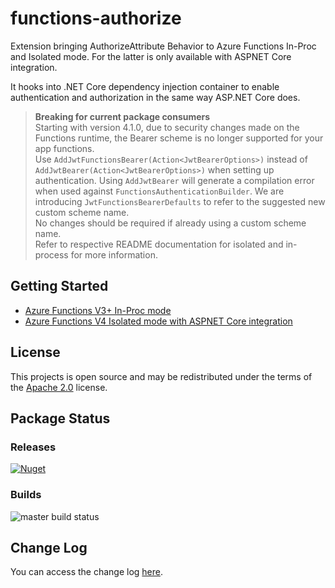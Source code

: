 # functions-authorize
Extension bringing AuthorizeAttribute Behavior to Azure Functions In-Proc and Isolated mode. For the latter is only available with ASPNET Core integration.

It hooks into .NET Core dependency injection container to enable authentication and authorization in the same way  ASP.NET Core does.

> **Breaking for current package consumers** <br/>
> Starting with version 4.1.0, due to security changes made on the Functions runtime, the Bearer scheme is no longer supported for your app functions.<br/>
> Use `AddJwtFunctionsBearer(Action<JwtBearerOptions>)` instead of `AddJwtBearer(Action<JwtBearerOptions>)` when setting up authentication.
Using `AddJwtBearer` will generate a compilation error when used against `FunctionsAuthenticationBuilder`. 
We are introducing `JwtFunctionsBearerDefaults` to refer to the suggested new custom scheme name.<br/>
No changes should be required if already using a custom scheme name.<br/>
> Refer to respective README documentation for isolated and in-process for more information.

## Getting Started
- [Azure Functions V3+ In-Proc mode](./src/in-proc/README.md)
- [Azure Functions V4 Isolated mode with ASPNET Core integration](./src/isolated/README.md)

## License
This projects is open source and may be redistributed under the terms of the [Apache 2.0](http://opensource.org/licenses/Apache-2.0) license.

## Package Status
### Releases
[![Nuget](https://img.shields.io/nuget/v/DarkLoop.Azure.Functions.Authorization.Abstractions.svg)](https://www.nuget.org/packages/DarkLoop.Azure.Functions.Authorization.Abstractions)

### Builds
![master build status](https://dev.azure.com/darkloop/DarkLoop%20Core%20Library/_apis/build/status/Open%20Source/Functions%20Authorize%20-%20Pack?branchName=master)

## Change Log
You can access the change log [here](https://github.com/dark-loop/functions-authorize/blob/master/ChangeLog.md).